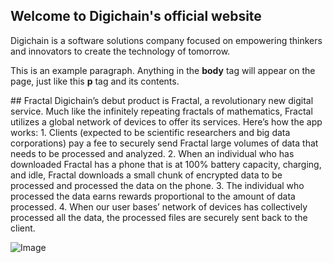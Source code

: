 ## Welcome to Digichain's official website

Digichain is a software solutions company focused on empowering thinkers and innovators to create the technology of tomorrow. 
<!doctype html>
<html>
  <head>
    <title>This is the title of the webpage!</title>
  </head>
  <body>
    <p>This is an example paragraph. Anything in the <strong>body</strong> tag will appear on the page, just like this <strong>p</strong> tag and its contents.</p>
  </body>
</html>
## Fractal
Digichain’s debut product is Fractal, a revolutionary new digital service. Much like the infinitely repeating fractals of mathematics, Fractal utilizes a global network of devices to offer its services. Here’s how the app works:
1. Clients (expected to be scientific researchers and big data corporations) pay a fee to securely send Fractal large volumes of data that needs to be processed and analyzed.
2. When an individual who has downloaded Fractal has a phone that is at 100% battery capacity, charging, and idle, Fractal downloads a small chunk of encrypted data to be processed and processed the data on the phone.
3. The individual who processed the data earns rewards proportional to the amount of data processed.
4. When our user bases’ network of devices has collectively processed all the data, the processed files are securely sent back to the client.


![Image](https://i.imgur.com/LQQiaPm.png)
